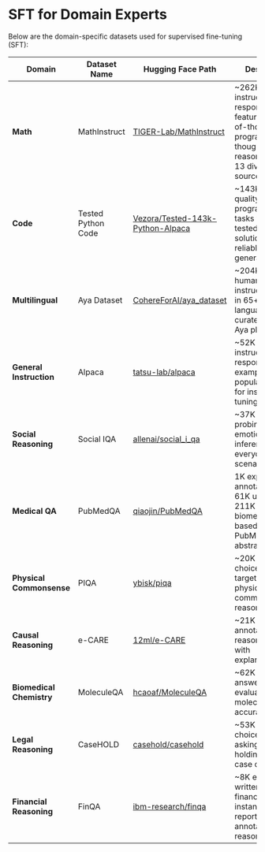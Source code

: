 # SFT for Domain Experts

Below are the domain-specific datasets used for supervised fine-tuning (SFT):

| Domain                   | Dataset Name                     | Hugging Face Path                                                                 | Description |
|--------------------------|----------------------------------|------------------------------------------------------------------------------------|-------------|
| **Math**                | MathInstruct                     | [TIGER-Lab/MathInstruct](https://huggingface.co/datasets/TIGER-Lab/MathInstruct)  | ~262K math instruction–response pairs featuring chain-of-thought and program-of-thought reasoning across 13 diverse math sources. |
| **Code**                | Tested Python Code               | [Vezora/Tested-143k-Python-Alpaca](https://huggingface.co/datasets/Vezora/Tested-143k-Python-Alpaca) | ~143K high-quality Python programming tasks with unit-tested correct solutions for reliable code generation. |
| **Multilingual**        | Aya Dataset                      | [CohereForAI/aya_dataset](https://huggingface.co/datasets/CohereForAI/aya_dataset) | ~204K human‑annotated instruction pairs in 65+ languages, curated via the Aya platform. |
| **General Instruction** | Alpaca                           | [tatsu-lab/alpaca](https://huggingface.co/datasets/tatsu-lab/alpaca)              | ~52K English instruction–response examples, popular baseline for instruction tuning. |
| **Social Reasoning**    | Social IQA                       | [allenai/social_i_qa](https://huggingface.co/datasets/allenai/social_i_qa)        | ~37K QA pairs probing emotional/social inference in everyday scenarios. |
| **Medical QA**          | PubMedQA                         | [qiaojin/PubMedQA](https://huggingface.co/datasets/qiaojin/PubMedQA)              | 1K expert-annotated and 61K unlabeled + 211K synthetic biomedical QA based on PubMed abstracts. |
| **Physical Commonsense**| PIQA                             | [ybisk/piqa](https://huggingface.co/datasets/ybisk/piqa)                          | ~20K multiple-choice QA targeting physical commonsense reasoning. |
| **Causal Reasoning**    | e-CARE                           | [12ml/e-CARE](https://huggingface.co/datasets/12ml/e-CARE)                         | ~21K human-annotated causal reasoning QAs with explanations. |
| **Biomedical Chemistry**| MoleculeQA                       | [hcaoaf/MoleculeQA](https://huggingface.co/datasets/hcaoaf/MoleculeQA)            | ~62K question-answer pairs evaluating molecular factual accuracy. |
| **Legal Reasoning**     | CaseHOLD                         | [casehold/casehold](https://huggingface.co/datasets/casehold/casehold)            | ~53K multiple choice questions asking for judicial holdings from case citations. |
| **Financial Reasoning** | FinQA                            | [ibm-research/finqa](https://huggingface.co/datasets/ibm-research/finqa)          | ~8K expert-written multi-hop finance QA instances over reports with annotated reasoning. |